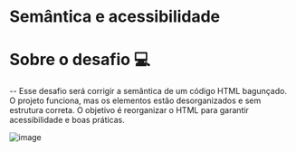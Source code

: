 # Semântica e acessibilidade

# Sobre o desafio 💻

-- Esse desafio será corrigir a semântica de um código HTML bagunçado. 
O projeto funciona, mas os elementos estão desorganizados e sem estrutura correta. 
O objetivo é reorganizar o HTML para garantir acessibilidade e boas práticas.

![image](https://github.com/AnaysaLopes/Semantics/assets/153683976/e4c8696d-dcaa-4107-ba2d-ae1f9c517cc8)
